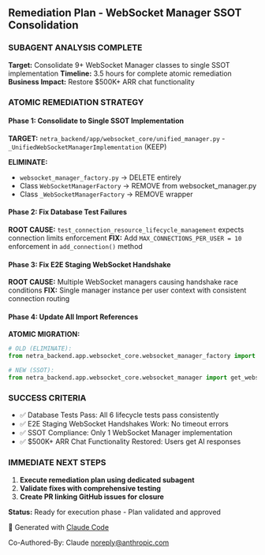 ## Remediation Plan - WebSocket Manager SSOT Consolidation

### SUBAGENT ANALYSIS COMPLETE

**Target:** Consolidate 9+ WebSocket Manager classes to single SSOT implementation
**Timeline:** 3.5 hours for complete atomic remediation
**Business Impact:** Restore $500K+ ARR chat functionality

### ATOMIC REMEDIATION STRATEGY

#### Phase 1: Consolidate to Single SSOT Implementation
**TARGET:** `netra_backend/app/websocket_core/unified_manager.py` - `_UnifiedWebSocketManagerImplementation` (KEEP)

**ELIMINATE:**
- `websocket_manager_factory.py` → DELETE entirely
- Class `WebSocketManagerFactory` → REMOVE from websocket_manager.py
- Class `_WebSocketManagerFactory` → REMOVE wrapper

#### Phase 2: Fix Database Test Failures
**ROOT CAUSE:** `test_connection_resource_lifecycle_management` expects connection limits enforcement
**FIX:** Add `MAX_CONNECTIONS_PER_USER = 10` enforcement in `add_connection()` method

#### Phase 3: Fix E2E Staging WebSocket Handshake
**ROOT CAUSE:** Multiple WebSocket managers causing handshake race conditions
**FIX:** Single manager instance per user context with consistent connection routing

#### Phase 4: Update All Import References
**ATOMIC MIGRATION:**
```python
# OLD (ELIMINATE):
from netra_backend.app.websocket_core.websocket_manager_factory import WebSocketManagerFactory

# NEW (SSOT):
from netra_backend.app.websocket_core.websocket_manager import get_websocket_manager
```

### SUCCESS CRITERIA
- ✅ Database Tests Pass: All 6 lifecycle tests pass consistently
- ✅ E2E Staging WebSocket Handshakes Work: No timeout errors
- ✅ SSOT Compliance: Only 1 WebSocket Manager implementation
- ✅ $500K+ ARR Chat Functionality Restored: Users get AI responses

### IMMEDIATE NEXT STEPS
1. **Execute remediation plan using dedicated subagent**
2. **Validate fixes with comprehensive testing**
3. **Create PR linking GitHub issues for closure**

**Status:** Ready for execution phase - Plan validated and approved

🤖 Generated with [Claude Code](https://claude.ai/code)

Co-Authored-By: Claude <noreply@anthropic.com>